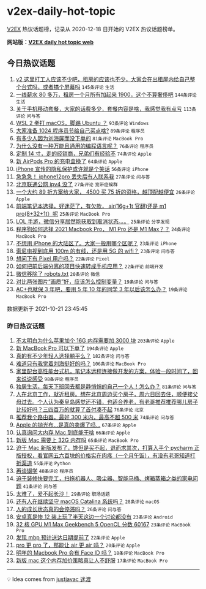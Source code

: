 # v2ex-daily-hot-topic

[V2EX](https://www.v2ex.com/) 热议话题榜，记录从 2020-12-18 日开始的 V2EX 热议话题榜单。

**网站版：[V2EX daily hot topic web](https://boojack.github.io/v2ex-daily-hot-topic-web/)**

## 今日热议话题

<!-- TODAY BEGIN -->

1. [v2 这里打工人应该不少吧，租房的应该也不少，大家会在出租屋内给自己整个台式吗，或者搞个屏幕吗](https://www.v2ex.com/t/809392) `145条评论` `生活`
1. [一线薪水 80 多万，租房一个月所有加起来 1900，这个不算奢侈吧](https://www.v2ex.com/t/809471) `144条评论` `生活`
1. [关于手机移动套餐，大家的话费多少，套餐内容是啥，我感觉我有点亏](https://www.v2ex.com/t/809441) `113条评论` `问与答`
1. [WSL 2 拳打 macOS，脚踢 Ubuntu ？](https://www.v2ex.com/t/809474) `93条评论` `Windows`
1. [大家准备 1024 程序员节给自己买点啥?](https://www.v2ex.com/t/809476) `89条评论` `程序员`
1. [有多少人因为刘海屏而没下单的](https://www.v2ex.com/t/809484) `81条评论` `MacBook Pro`
1. [为什么没有一种万能且通用的编程语言呢？](https://www.v2ex.com/t/809557) `76条评论` `程序员`
1. [定制 14 寸，走的经销商，兄弟们有经验不](https://www.v2ex.com/t/809397) `74条评论` `Apple`
1. [新 AirPods Pro 的充电盒换了](https://www.v2ex.com/t/809422) `64条评论` `Apple`
1. [iPhone 宣传的隐私保护或许就是个笑话](https://www.v2ex.com/t/809565) `56条评论` `iPhone`
1. [急急急！ iphone12pro 丢失后有人联系我](https://www.v2ex.com/t/809618) `27条评论` `问与答`
1. [北京联通公网 ipv4 没了](https://www.v2ex.com/t/809389) `27条评论` `宽带症候群`
1. [一个大约 89 折方案给大家， 4500 买 75 折的资格，越顶配越便宜](https://www.v2ex.com/t/809635) `26条评论` `Apple`
1. [前端笔记本选择，好迷茫了，有欠款， air(16g+1t 官翻)还是 m1 pro(8+32+1t）呢](https://www.v2ex.com/t/809501) `25条评论` `MacBook Pro`
1. [LOL 手游，微信分享居然能获取到取消状态。。。](https://www.v2ex.com/t/809492) `25条评论` `分享发现`
1. [程序狗如何选择 2021 Macbook Pro， M1 Pro 还是 M1 Max？？](https://www.v2ex.com/t/809528) `24条评论` `MacBook Pro`
1. [不想用 iPhone 的大陆区了。大家一般用哪个区呢？](https://www.v2ex.com/t/809570) `23条评论` `iPhone`
1. [索尼电视到底用 100m 的有线，还是用 5G 的 wifi？](https://www.v2ex.com/t/809519) `23条评论` `问与答`
1. [想问下有 Pixel 用户吗？](https://www.v2ex.com/t/809479) `22条评论` `Pixel`
1. [如何把前后端分离的项目快速转成手机应用？](https://www.v2ex.com/t/809404) `22条评论` `前端开发`
1. [微信移除了 robots.txt](https://www.v2ex.com/t/809615) `20条评论` `微信`
1. [对比两张图片“画质”好，应该怎么控制变量？](https://www.v2ex.com/t/809601) `19条评论` `问与答`
1. [AC+也就保 3 年吧，要用 5 年 10 年的同学 3 年以后该怎么办？](https://www.v2ex.com/t/809525) `19条评论` `MacBook Pro`

数据更新于 2021-10-21 23:45:45

<!-- TODAY END -->

### 昨日热议话题

<!-- YESTERDAY BEGIN -->

1. [不太明白为什么苹果加个 16G 内存需要加 3000 块](https://www.v2ex.com/t/809174) `203条评论` `Apple`
1. [新 MacBook Pro 可以下单了](https://www.v2ex.com/t/809064) `194条评论` `Apple`
1. [真的有不少年轻人选择躺平么？](https://www.v2ex.com/t/809069) `182条评论` `问与答`
1. [难道只有我觉着刘海挺好的吗？](https://www.v2ex.com/t/809060) `106条评论` `MacBook Pro`
1. [家里配台高性能台式机，笔记本远程连接做开发的方案，体验一段时间了，回来说说感受](https://www.v2ex.com/t/809259) `98条评论` `程序员`
1. [独居生活，每天下班回去都是静悄悄的自己一个人！怎么办？](https://www.v2ex.com/t/809267) `81条评论` `问与答`
1. [人在北京工作，就近租房。想在北京周边买个房子，周六日回去住，顺便接父母过去。个人认为秦皇岛感觉还不错，也适合养老，有老哥推荐推荐哪儿房子比较好吗？三四百万的就算了首付凑不起](https://www.v2ex.com/t/809160) `76条评论` `北京`
1. [推荐我个路由器，最好 300 米内，最高不超 500 米](https://www.v2ex.com/t/809057) `74条评论` `问与答`
1. [Apple 的抛光布…是真的卖爆了吗…](https://www.v2ex.com/t/809283) `67条评论` `Apple`
1. [认真询问大内存 Mac 到底能干啥](https://www.v2ex.com/t/809265) `66条评论` `Apple`
1. [新版 Mac 需要上 32G 内存吗](https://www.v2ex.com/t/809122) `65条评论` `MacBook Pro`
1. [迫于 Mac 新版发布了，馋但是买不起，退而求其次，打算入手个 pycharm 正版授权，看官网五六百块的价格实在肉疼（一个月午饭），有没有老哥知道打折渠道](https://www.v2ex.com/t/809182) `55条评论` `Python`
1. [再谈辍学](https://www.v2ex.com/t/809074) `48条评论` `程序员`
1. [迫于装修快要完工，扫拖机器人、吸尘器、智能马桶、烤箱蒸箱之类的家电问题](https://www.v2ex.com/t/809155) `41条评论` `问与答`
1. [太难了，爱不起长沙！](https://www.v2ex.com/t/809194) `29条评论` `职场话题`
1. [还有人在继续坚守 macOS Catalina 系统吗？](https://www.v2ex.com/t/809272) `28条评论` `macOS`
1. [人的成长状态真的会停滞吗？](https://www.v2ex.com/t/809170) `26条评论` `问与答`
1. [安卓真是惨 12 装上玩了半天这边一个讨论都没有](https://www.v2ex.com/t/809215) `23条评论` `Android`
1. [32 核 GPU M1 Max Geekbench 5 OpenCL 分数 60167](https://www.v2ex.com/t/809207) `23条评论` `MacBook Pro`
1. [发现 mbp 预计送达日期提前了](https://www.v2ex.com/t/809242) `22条评论` `Apple`
1. [pro 更 pro 了，那能让 air 更 air 吗？](https://www.v2ex.com/t/809348) `20条评论` `Apple`
1. [明年的 Macbook Pro 会有 Face ID 吗？](https://www.v2ex.com/t/809118) `18条评论` `MacBook Pro`
1. [新版 mac 这个内存加价策略真让人不舒服](https://www.v2ex.com/t/809209) `17条评论` `MacBook Pro`

<!-- YESTERDAY END -->

---

💡 Idea comes from [justjavac 迷渡](https://github.com/justjavac/)
